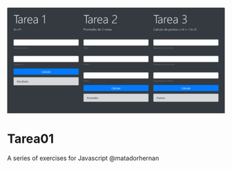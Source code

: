 ![picture alt](https://github.com/codellege/Tarea01/blob/master/Screenshot_2019-02-21%20Title.png?raw=true)
# Tarea01
A series of exercises for Javascript @matadorhernan
